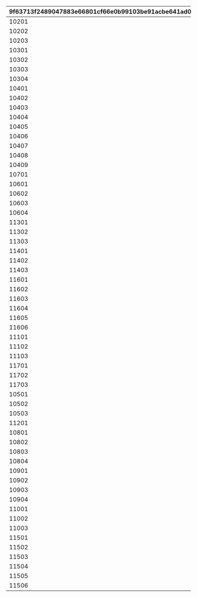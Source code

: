 |9f63713f2489047883e66801cf66e0b99103be91acbe641ad0dcda880fbcd545|148901d2edb182aa6e622c71ae2b65656a9748b3661216e0133a85064decc108|201b7aeeac72b3a4f4e4d3e871bb3faf79dc612445a7638d04016f3d225c420c|1a4071d190bced454a2718bbed8ea26c8616f6b380780e2f440fe1cf1de00a25|7a4fca7bb4df60d70768b3be215279cc2c59528c5660cc1511f7b315a4dc9d25|
| --- | --- | --- | --- | --- |
|10201|1|2|3|1|
|10202|2|2|3|2|
|10203|3|2|3|3|
|10301|4|2|10|4|
|10302|5|2|10|5|
|10303|6|2|10|6|
|10304|7|2|10|7|
|10401|8|2|20|8|
|10402|9|2|20|9|
|10403|10|2|20|10|
|10404|11|2|20|11|
|10405|12|2|20|12|
|10406|13|2|20|13|
|10407|14|2|20|14|
|10408|15|2|20|15|
|10409|16|2|20|16|
|10701|17|1|3|1|
|10601|18|1|3|2|
|10602|19|1|3|3|
|10603|20|1|3|4|
|10604|21|1|3|5|
|11301|22|1|10|6|
|11302|23|1|10|7|
|11303|24|1|10|8|
|11401|25|1|20|9|
|11402|26|1|20|10|
|11403|27|1|20|11|
|11601|28|1|20|12|
|11602|29|1|20|13|
|11603|30|1|20|14|
|11604|31|1|20|15|
|11605|32|1|20|16|
|11606|33|1|20|17|
|11101|34|1|20|18|
|11102|35|1|20|19|
|11103|36|1|20|20|
|11701|37|1|20|21|
|11702|38|1|20|22|
|11703|39|1|20|23|
|10501|40|3|3|1|
|10502|41|3|3|2|
|10503|42|3|3|3|
|11201|43|3|10|4|
|10801|44|3|10|5|
|10802|45|3|10|6|
|10803|46|3|10|7|
|10804|47|3|10|8|
|10901|48|3|20|9|
|10902|49|3|20|10|
|10903|50|3|20|11|
|10904|51|3|20|12|
|11001|52|3|20|13|
|11002|53|3|20|14|
|11003|54|3|20|15|
|11501|55|3|20|16|
|11502|56|3|20|17|
|11503|57|3|20|18|
|11504|58|3|20|19|
|11505|59|3|20|20|
|11506|60|3|20|21|